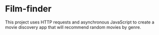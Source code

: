 # Film-finder

This project uses HTTP requests and asynchronous JavaScript to create a movie discovery app that will recommend random movies by genre.
